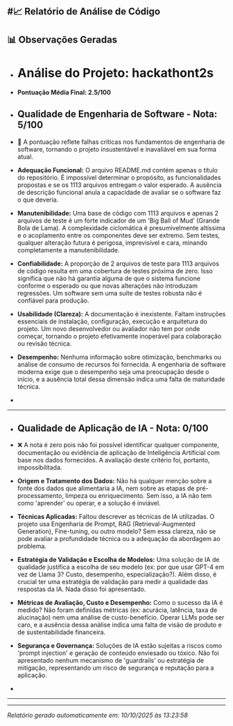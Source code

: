 #📈 Relatório de Análise de Código
---
## 📊 Observações Geradas

- # Análise do Projeto: hackathont2s
- **Pontuação Média Final: 2.5/100**

- ## Qualidade de Engenharia de Software - Nota: 5/100
- 🚨 A pontuação reflete falhas críticas nos fundamentos de engenharia de software, tornando o projeto insustentável e inavaliável em sua forma atual.

- **Adequação Funcional:** O arquivo README.md contém apenas o título do repositório. É impossível determinar o propósito, as funcionalidades propostas e se os 1113 arquivos entregam o valor esperado. A ausência de descrição funcional anula a capacidade de avaliar se o software faz o que deveria.
- **Manutenibilidade:** Uma base de código com 1113 arquivos e apenas 2 arquivos de teste é um forte indicador de um 'Big Ball of Mud' (Grande Bola de Lama). A complexidade ciclomática é presumivelmente altíssima e o acoplamento entre os componentes deve ser extremo. Sem testes, qualquer alteração futura é perigosa, imprevisível e cara, minando completamente a manutenibilidade.
- **Confiabilidade:** A proporção de 2 arquivos de teste para 1113 arquivos de código resulta em uma cobertura de testes próxima de zero. Isso significa que não há garantia alguma de que o sistema funcione conforme o esperado ou que novas alterações não introduzam regressões. Um software sem uma suíte de testes robusta não é confiável para produção.
- **Usabilidade (Clareza):** A documentação é inexistente. Faltam instruções essenciais de instalação, configuração, execução e arquitetura do projeto. Um novo desenvolvedor ou avaliador não tem por onde começar, tornando o projeto efetivamente inoperável para colaboração ou revisão técnica.
- **Desempenho:** Nenhuma informação sobre otimização, benchmarks ou análise de consumo de recursos foi fornecida. A engenharia de software moderna exige que o desempenho seja uma preocupação desde o início, e a ausência total dessa dimensão indica uma falta de maturidade técnica.
- 
---
- ## Qualidade de Aplicação de IA - Nota: 0/100
- ❌ A nota é zero pois não foi possível identificar qualquer componente, documentação ou evidência de aplicação de Inteligência Artificial com base nos dados fornecidos. A avaliação deste critério foi, portanto, impossibilitada.

- **Origem e Tratamento dos Dados:** Não há qualquer menção sobre a fonte dos dados que alimentaria a IA, nem sobre as etapas de pré-processamento, limpeza ou enriquecimento. Sem isso, a IA não tem como 'aprender' ou operar, e a solução é inviável.
- **Técnicas Aplicadas:** Faltou descrever as técnicas de IA utilizadas. O projeto usa Engenharia de Prompt, RAG (Retrieval-Augmented Generation), Fine-tuning, ou outro modelo? Sem essa clareza, não se pode avaliar a profundidade técnica ou a adequação da abordagem ao problema.
- **Estratégia de Validação e Escolha de Modelos:** Uma solução de IA de qualidade justifica a escolha de seu modelo (ex: por que usar GPT-4 em vez de Llama 3? Custo, desempenho, especialização?). Além disso, é crucial ter uma estratégia de validação para medir a qualidade das respostas da IA. Nada disso foi apresentado.
- **Métricas de Avaliação, Custo e Desempenho:** Como o sucesso da IA é medido? Não foram definidas métricas (ex: acurácia, latência, taxa de alucinação) nem uma análise de custo-benefício. Operar LLMs pode ser caro, e a ausência dessa análise indica uma falta de visão de produto e de sustentabilidade financeira.
- **Segurança e Governança:** Soluções de IA estão sujeitas a riscos como 'prompt injection' e geração de conteúdo enviesado ou tóxico. Não foi apresentado nenhum mecanismo de 'guardrails' ou estratégia de mitigação, representando um risco de segurança e reputação para a aplicação.
- 
---

---
*Relatório gerado automaticamente em: 10/10/2025 às 13:23:58*